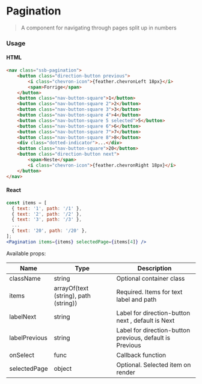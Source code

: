 Pagination
========

> A component for navigating through pages split up in numbers

### Usage

#### HTML

```html
<nav class="ssb-pagination">
    <button class="direction-button previous">
		<i class="chevron-icon">{feather.chevronLeft 18px}</i>
		<span>Forrige</span>
    </button>
    <button class="nav-button-square">1</button>
    <button class="nav-button-square 2">2</button>
    <button class="nav-button-square 3">3</button>
    <button class="nav-button-square 4">4</button>
    <button class="nav-button-square 5 selected">5</button>
    <button class="nav-button-square 6">6</button>
    <button class="nav-button-square 7">7</button>
    <button class="nav-button-square 8">8</button>
    <div class="dotted-indicator">...</div>
    <button class="nav-button-square">20</button>
    <button class="direction-button next">
        <span>Neste</span>
        <i class="chevron-icon">{feather.chevronRight 18px}</i>
    </button>
</nav>
```

#### React

```jsx harmony
const items = [
  { text: '1', path: '/1' },
  { text: '2', path: '/2' },
  { text: '3', path: '/3' },
  ...
  { text: '20', path: '/20' },
];
<Pagination items={items} selectedPage={items[4]} />
```

Available props:

| Name       | Type           | Description  |
| ---------- | ------------- | ----- |
| className   | string | Optional container class|
| items | arrayOf(text (string), path (string)) | Required. Items for text label and path |
| labelNext | string | Label for direction-button next , default is Next |
| labelPrevious | string | Label for direction-button previous, default is Previous |
| onSelect | func | Callback function |
| selectedPage | object | Optional. Selected item on render |
